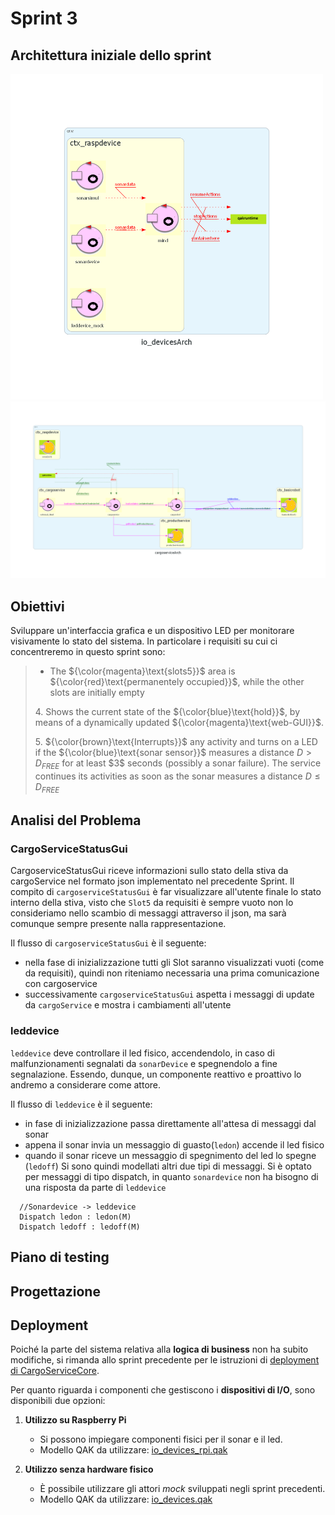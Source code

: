 # Sprint 3

## Architettura iniziale dello sprint

<img src='../Sprint2/logicModel_IODevices/io_devicesarch.png' width="500">
<img src='../Sprint2/CargoServiceCore/cargoservicearch.png'>

## Obiettivi

Sviluppare un'interfaccia grafica e un dispositivo LED per monitorare visivamente lo stato del sistema.
In particolare i requisiti su cui ci concentreremo in questo sprint sono:

> * The ${\color{magenta}\text{slots5}}$ area is ${\color{red}\text{permanentely occupied}}$, while the other slots are initially empty
> 
> 4\. Shows the current state of the ${\color{blue}\text{hold}}$, by means of a dynamically updated ${\color{magenta}\text{web-GUI}}$.
>
> 5\. ${\color{brown}\text{Interrupts}}$ any activity and turns on a LED if the ${\color{blue}\text{sonar sensor}}$ measures a distance
>   $D > D_{FREE}$ for at least \$3\$ seconds (possibly a sonar failure).
>   The service continues its activities as soon as the sonar measures a distance $D \leq D_{FREE}$

## Analisi del Problema

### CargoServiceStatusGui

CargoserviceStatusGui riceve informazioni sullo stato della stiva da cargoService nel formato json implementato nel precedente Sprint.
Il compito di ```cargoserviceStatusGui``` è far visualizzare all'utente finale lo stato interno della stiva, visto che ```Slot5``` da requisiti è sempre vuoto non lo consideriamo nello scambio di messaggi attraverso il json, ma sarà comunque sempre presente nalla rappresentazione.

Il flusso di ```cargoserviceStatusGui```  è il seguente:
- nella fase di inizializzazione tutti gli Slot saranno visualizzati vuoti (come da requisiti), quindi non riteniamo necessaria una prima comunicazione con cargoservice
- successivamente ```cargoserviceStatusGui``` aspetta i messaggi di update da ```cargoService``` e mostra i cambiamenti all'utente


### leddevice

```leddevice``` deve controllare il led fisico, accendendolo, in caso di malfunzionamenti segnalati da ```sonarDevice``` e spegnendolo a fine segnalazione. Essendo, dunque, un componente reattivo e proattivo lo andremo a considerare come attore.

Il flusso di ```leddevice``` è il seguente:
- in fase di inizializzazione passa direttamente all'attesa di messaggi dal sonar
- appena il sonar invia un messaggio di guasto(```ledon```) accende il led fisico
- quando il sonar riceve un messaggio di spegnimento del led lo spegne (```ledoff```)
Si sono quindi modellati altri due tipi di messaggi. Si è optato per messaggi di tipo dispatch, in quanto ```sonardevice``` non ha bisogno di una risposta da parte di ```leddevice```

```
  //Sonardevice -> leddevice
  Dispatch ledon : ledon(M)
  Dispatch ledoff : ledoff(M)
```

## Piano di testing

## Progettazione

## Deployment
Poiché la parte del sistema relativa alla **logica di business** non ha subito modifiche, si rimanda allo sprint precedente per le istruzioni di [deployment di CargoServiceCore](https://github.com/sirius-22/ISS_project/blob/s3/Sprint2/Sprint2.md#deployment).  

Per quanto riguarda i componenti che gestiscono i **dispositivi di I/O**, sono disponibili due opzioni:

1. **Utilizzo su Raspberry Pi**  
   - Si possono impiegare componenti fisici per il sonar e il led.  
   - Modello QAK da utilizzare: [io_devices_rpi.qak](./IODevices/src/io_devices_rpi.qak)

2. **Utilizzo senza hardware fisico**  
   - È possibile utilizzare gli attori *mock* sviluppati negli sprint precedenti.  
   - Modello QAK da utilizzare: [io_devices.qak](./IODevices/src/io_devices.qak)



